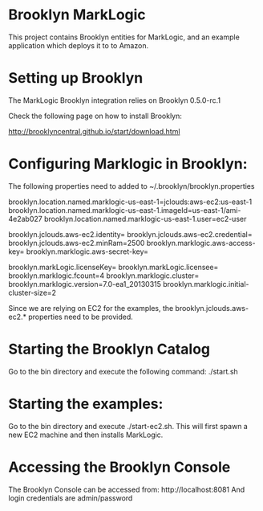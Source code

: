 Brooklyn MarkLogic
==================

This project contains Brooklyn entities for MarkLogic, and an example application which deploys it to to Amazon.

Setting up Brooklyn
==================

The MarkLogic Brooklyn integration relies on Brooklyn 0.5.0-rc.1

Check the following page on how to install Brooklyn:

http://brooklyncentral.github.io/start/download.html


Configuring Marklogic in Brooklyn:
==================

The following properties need to added to ~/.brooklyn/brooklyn.properties

brooklyn.location.named.marklogic-us-east-1=jclouds:aws-ec2:us-east-1
brooklyn.location.named.marklogic-us-east-1.imageId=us-east-1/ami-4e2ab027
brooklyn.location.named.marklogic-us-east-1.user=ec2-user

brooklyn.jclouds.aws-ec2.identity=<your amazon identity>
brooklyn.jclouds.aws-ec2.credential=<your amazon credentials>
brooklyn.jclouds.aws-ec2.minRam=2500
brooklyn.marklogic.aws-access-key=<your amazon identity>
brooklyn.marklogic.aws-secret-key=<your amazon credentials>

brooklyn.markLogic.licenseKey=<your marklogic license key>
brooklyn.markLogic.licensee=<your marklogic licensee name>
brooklyn.marklogic.fcount=4
brooklyn.marklogic.cluster=<clustername>
brooklyn.marklogic.version=7.0-ea1_20130315
brooklyn.marklogic.initial-cluster-size=2

Since we are relying on EC2 for the examples, the brooklyn.jclouds.aws-ec2.* properties need to be provided.


Starting the Brooklyn Catalog
===========================

Go to the bin directory and execute the following command:
./start.sh


Starting the examples:
==================

Go to the bin directory and execute ./start-ec2.sh. This will first spawn a new EC2 machine and then installs MarkLogic.

Accessing the Brooklyn Console
==================

The Brooklyn Console can be accessed from:
http://localhost:8081
And login credentials are admin/password